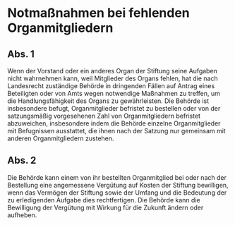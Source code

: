 # Notmaßnahmen bei fehlenden Organmitgliedern



## Abs. 1

 Wenn der Vorstand oder ein anderes Organ der Stiftung seine Aufgaben nicht wahrnehmen kann, weil Mitglieder des Organs fehlen, hat die nach Landesrecht zuständige Behörde in dringenden Fällen auf Antrag eines Beteiligten oder von Amts wegen notwendige Maßnahmen zu treffen, um die Handlungsfähigkeit des Organs zu gewährleisten. Die Behörde ist insbesondere befugt, Organmitglieder befristet zu bestellen oder von der satzungsmäßig vorgesehenen Zahl von Organmitgliedern befristet abzuweichen, insbesondere indem die Behörde einzelne Organmitglieder mit Befugnissen ausstattet, die ihnen nach der Satzung nur gemeinsam mit anderen Organmitgliedern zustehen.

## Abs. 2

 Die Behörde kann einem von ihr bestellten Organmitglied bei oder nach der Bestellung eine angemessene Vergütung auf Kosten der Stiftung bewilligen, wenn das Vermögen der Stiftung sowie der Umfang und die Bedeutung der zu erledigenden Aufgabe dies rechtfertigen. Die Behörde kann die Bewilligung der Vergütung mit Wirkung für die Zukunft ändern oder aufheben. 

